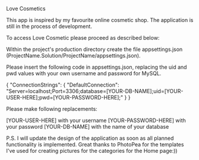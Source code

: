 Love Cosmetics

This app is inspired by my favourite  online cosmetic shop. 
The application is still in the process of development. 

To access Love Cosmetic please proceed as described below:

Within the project's production directory create the file appsettings.json (ProjectName.Solution/ProjectName/appsettings.json). 

Please insert the following code in appsettings.json, replacing the uid and pwd values with your own username and password for MySQL. 

{
  "ConnectionStrings": {
    "DefaultConnection": "Server=localhost;Port=3306;database=[YOUR-DB-NAME];uid=[YOUR-USER-HERE];pwd=[YOUR-PASSWORD-HERE];"
  }
}

Please make following replacements:

[YOUR-USER-HERE] with your username
[YOUR-PASSWORD-HERE] with your password
[YOUR-DB-NAME] with the name of your database

P.S. I will update the design of the application as soon as all planned functionality is implemented. Great thanks to PhotoPea for the templates I've used for creating pictures for the categories for the Home page:))

